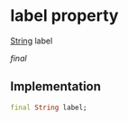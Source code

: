


# label property






[String](https://api.flutter.dev/flutter/dart-core/String-class.html) label
  
_final_






## Implementation

```dart
final String label;


```







